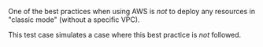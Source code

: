 One of the best practices when using AWS is _not_ to deploy any resources
in "classic mode" (without a specific VPC).

This test case simulates a case where this best practice is _not_ followed.